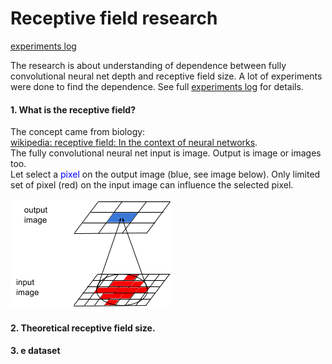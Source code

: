 # Receptive field research

[experiments log](markdown_site/expereiments_log.md)  
  
The research is about understanding of dependence between fully convolutional neural net depth and receptive field size. A lot of experiments were done to find the dependence. See full [experiments log](markdown_site/expereiments_log.md) for details.  
  
#### 1. What is the receptive field?
The concept came from biology:  
[wikipedia: receptive field: In the context of neural networks](https://en.wikipedia.org/wiki/Receptive_field#In_the_context_of_neural_networks).  
The fully convolutional neural net input is image. Output is image or images too.  
Let select a <span style="color:blue">pixel</span> on the output image (blue, see image below). Only limited set of pixel (red) on the input image can influence the selected pixel.  

![filed](./markdown_site/picture_receptive_field_size.png)  

#### 2. Theoretical receptive field size.
#### 3. e dataset
  


     

